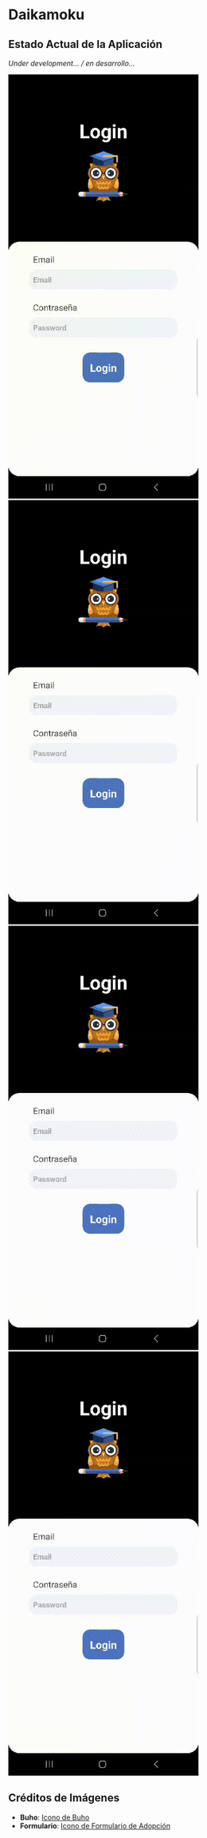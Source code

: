 # Daikamoku

## Estado Actual de la Aplicación

_Under development... / en desarrollo..._

![Estado 1](estado/1.gif)
![Estado 2](estado/1.gif)
![Estado 3](estado/1.gif)
![Estado 4](estado/1.gif)

## Créditos de Imágenes

- **Buho**: [Icono de Buho](https://www.flaticon.es/icono-gratis/buho_3277191?term=buho&page=1&position=11&origin=search&related_id=3277191)
- **Formulario**: [Icono de Formulario de Adopción](https://www.flaticon.es/icono-gratis/formulario-de-adopcion_3742804?term=formulario&related_id=3742804)
